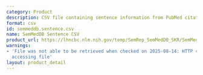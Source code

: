 ```yaml
---
category: Product
description: CSV file containing sentence information from PubMed citations
format: csv
id: semmeddb.sentence.csv
name: SemMedDB Sentence CSV
product_url: https://lhncbc.nlm.nih.gov/temp/SemRep_SemMedDB_SKR/SemMedDB_tables/SENTENCE.csv
warnings:
- 'File was not able to be retrieved when checked on 2025-08-14: HTTP 403 error when
  accessing file'
layout: product_detail
---
```

